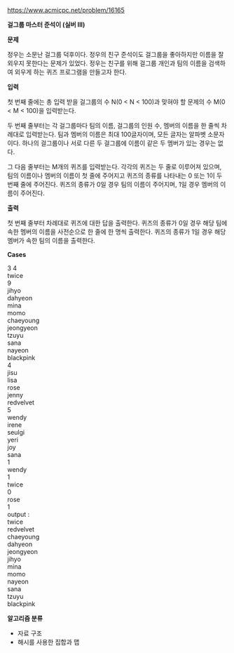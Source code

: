 https://www.acmicpc.net/problem/16165

**걸그룹 마스터 준석이 (실버 III)**

**문제**

정우는 소문난 걸그룹 덕후이다. 정우의 친구 준석이도 걸그룹을 좋아하지만 이름을 잘 외우지 못한다는 문제가 있었다. 정우는 친구를 위해 걸그룹 개인과 팀의 이름을 검색하여 외우게 하는 퀴즈 프로그램을 만들고자 한다.

**입력**

첫 번째 줄에는 총 입력 받을 걸그룹의 수 N(0 < N < 100)과 맞혀야 할 문제의 수 M(0 < M < 100)을 입력받는다.

두 번째 줄부터는 각 걸그룹마다 팀의 이름, 걸그룹의 인원 수, 멤버의 이름을 한 줄씩 차례대로 입력받는다. 팀과 멤버의 이름은 최대 100글자이며, 모든 글자는 알파벳 소문자이다. 하나의 걸그룹이나 서로 다른 두 걸그룹에 이름이 같은 두 멤버가 있는 경우는 없다.

그 다음 줄부터는 M개의 퀴즈를 입력받는다. 각각의 퀴즈는 두 줄로 이루어져 있으며, 팀의 이름이나 멤버의 이름이 첫 줄에 주어지고 퀴즈의 종류를 나타내는 0 또는 1이 두 번째 줄에 주어진다. 퀴즈의 종류가 0일 경우 팀의 이름이 주어지며, 1일 경우 멤버의 이름이 주어진다.

**출력**

첫 번째 줄부터 차례대로 퀴즈에 대한 답을 출력한다. 퀴즈의 종류가 0일 경우 해당 팀에 속한 멤버의 이름을 사전순으로 한 줄에 한 명씩 출력한다. 퀴즈의 종류가 1일 경우 해당 멤버가 속한 팀의 이름을 출력한다.

**Cases**

3 4<br>
twice<br>
9<br>
jihyo<br>
dahyeon<br>
mina<br>
momo<br>
chaeyoung<br>
jeongyeon<br>
tzuyu<br>
sana<br>
nayeon<br>
blackpink<br>
4<br>
jisu<br>
lisa<br>
rose<br>
jenny<br>
redvelvet<br>
5<br>
wendy<br>
irene<br>
seulgi<br>
yeri<br>
joy<br>
sana<br>
1<br>
wendy<br>
1<br>
twice<br>
0<br>
rose<br>
1<br>
output :<br>
twice<br>
redvelvet<br>
chaeyoung<br>
dahyeon<br>
jeongyeon<br>
jihyo<br>
mina<br>
momo<br>
nayeon<br>
sana<br>
tzuyu<br>
blackpink

**알고리즘 분류**

- 자료 구조
- 해시를 사용한 집합과 맵
